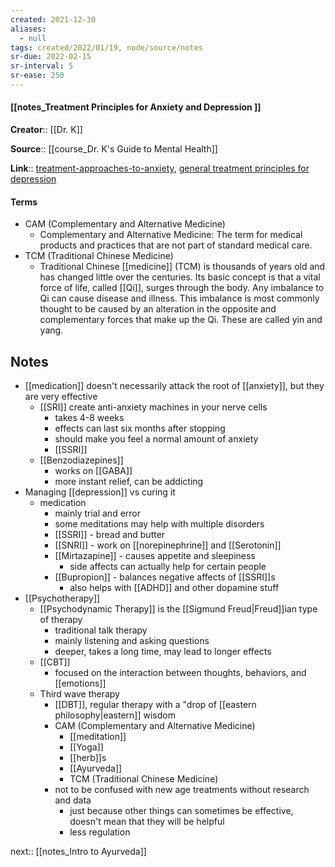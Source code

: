 ```yaml
---
created: 2021-12-30 
aliases:
  - null
tags: created/2022/01/19, node/source/notes
sr-due: 2022-02-15
sr-interval: 5
sr-ease: 250
---
```


#### [[notes_Treatment Principles for Anxiety and Depression ]]

**Creator**:: [[Dr. K]]
 
**Source**:: [[course_Dr. K's Guide to Mental Health]]

**Link**:: [treatment-approaches-to-anxiety](https://coaching.healthygamer.gg/guide/lessons/treatment-approaches-to-anxiety), [general treatment principles for depression](https://coaching.healthygamer.gg/guide/lessons/general-treatment-principles)

#### Terms
- CAM (Complementary and Alternative Medicine)
	- Complementary and Alternative Medicine: The term for medical products and practices that are not part of standard medical care.
- TCM (Traditional Chinese Medicine)
	- Traditional Chinese [[medicine]] (TCM) is thousands of years old and has changed little over the centuries. Its basic concept is that a vital force of life, called [[Qi]], surges through the body. Any imbalance to Qi can cause disease and illness. This imbalance is most commonly thought to be caused by an alteration in the opposite and complementary forces that make up the Qi. These are called yin and yang.

## Notes

- [[medication]] doesn't necessarily attack the root of [[anxiety]], but they are very effective
	- [[SRI]] create anti-anxiety machines in your nerve cells
		- takes 4-8 weeks
		- effects can last six months after stopping
		- should make you feel a normal amount of anxiety
		- [[SSRI]]
	- [[Benzodiazepines]]
		- works on [[GABA]]
		- more instant relief, can be addicting
- Managing [[depression]] vs curing it
	- medication
		- mainly trial and error
		- some meditations may help with multiple disorders
		- [[SSRI]] - bread and butter
		- [[SNRI]] - work on [[norepinephrine]] and [[Serotonin]]
		- [[Mirtazapine]] - causes appetite and sleepiness
			- side affects can actually help for certain people
		- [[Bupropion]] - balances negative affects of [[SSRI]]s 
			- also helps with [[ADHD]] and other dopamine stuff
- [[Psychotherapy]]  
	- [[Psychodynamic Therapy]] is the [[Sigmund Freud|Freud]]ian type of therapy  
		- traditional talk therapy
		- mainly listening and asking questions
		- deeper, takes a long time, may lead to longer effects
	- [[CBT]]
		- focused on the interaction between thoughts, behaviors, and [[emotions]]
	- Third wave therapy
		- [[DBT]], regular therapy with a "drop of [[eastern philosophy|eastern]] wisdom
		- CAM (Complementary and Alternative Medicine)
			- [[meditation]]
			- [[Yoga]] 
			- [[herb]]s
			- [[Ayurveda]]
			- TCM (Traditional Chinese Medicine)
		- not to be confused with new age treatments without research and data
			- just because other things can sometimes be effective, doesn't mean that they will be helpful
			- less regulation
			
next:: [[notes_Intro to Ayurveda]]
